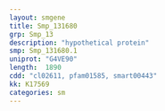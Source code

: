 ```yaml
---
layout: smgene
title: Smp_131680
grp: Smp_13
description: "hypothetical protein"
smp: Smp_131680.1
uniprot: "G4VE90"
length:  1890
cdd: "cl02611, pfam01585, smart00443"
kk: K17569
categories: sm
---
```

